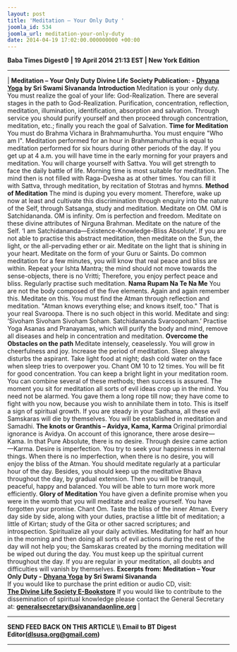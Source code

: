 ```yaml
---
layout: post
title: 'Meditation – Your Only Duty '
joomla_id: 534
joomla_url: meditation-your-only-duty
date: 2014-04-19 17:02:00.000000000 +00:00
---
```

**Baba Times Digest© | 19 April 2014 21:13 EST | New York Edition**
* * *
|
**Meditation – Your Only Duty**
**Divine Life Society Publication: -** [**Dhyana Yoga**](http://www.dlshq.org/messages/medduty.htm) **by Sri Swami Sivananda**
**Introduction**
Meditation is your only duty. You must realize the goal of your life: God-Realization. There are several stages in the path to God-Realization. Purification, concentration, reflection, meditation, illumination, identification, absorption and salvation. Through service you should purify yourself and then proceed through concentration, meditation, etc.; finally you reach the goal of Salvation.
**Time for Meditation**
You must do Brahma Vichara in Brahmamuhurtha. You must enquire "Who am I". Meditation performed for an hour in Brahmamuhurtha is equal to meditation performed for six hours during other periods of the day. If you get up at 4 a.m. you will have time in the early morning for your prayers and meditation. You will charge yourself with Sattva. You will get strength to face the daily battle of life. Morning time is most suitable for meditation. The mind then is not filled with Raga-Dvesha as at other times. You can fill it with Sattva, through meditation, by recitation of Stotras and hymns.
**Method of Meditation**
The mind is duping you every moment. Therefore, wake up now at least and cultivate this discrimination through enquiry into the nature of the Self, through Satsanga, study and meditation.
Meditate on OM. OM is Satchidananda. OM is infinity. Om is perfection and freedom. Meditate on these divine attributes of Nirguna Brahman.
Meditate on the nature of the Self. ‘I am Satchidananda—Existence-Knowledge-Bliss Absolute’. If you are not able to practise this abstract meditation, then meditate on the Sun, the light, or the all-pervading ether or air. Meditate on the light that is shining in your heart. Meditate on the form of your Guru or Saints. Do common meditation for a few minutes, you will know that real peace and bliss are within. Repeat your Ishta Mantra; the mind should not move towards the sense-objects, there is no Vritti; Therefore, you enjoy perfect peace and bliss. Regularly practise such meditation.
**Nama Rupam Na Te Na Me**
You are not the body composed of the five elements. Again and again remember this. Meditate on this. You must find the Atman through reflection and meditation. "Atman knows everything else; and knows itself, too." That is your real Svaroopa. There is no such object in this world.
Meditate and sing: ‘Sivoham Sivoham Sivoham Soham. Satchidananda Svaroopoham.’
Practise Yoga Asanas and Pranayamas, which will purify the body and mind, remove all diseases and help in concentration and meditation.
**Overcome the Obstacles on the path**
Meditate intensely, ceaselessly. You will grow in cheerfulness and joy. Increase the period of meditation.
Sleep always disturbs the aspirant. Take light food at night; dash cold water on the face when sleep tries to overpower you. Chant OM 10 to 12 times. You will be fit for good concentration. You can keep a bright light in your meditation room. You can combine several of these methods; then success is assured.
The moment you sit for meditation all sorts of evil ideas crop up in the mind. You need not be alarmed. You gave them a long rope till now; they have come to fight with you now, because you wish to annihilate them in toto. This is itself a sign of spiritual growth. If you are steady in your Sadhana, all these evil Samskaras will die by themselves. You will be established in meditation and Samadhi.
**The knots or Granthis – Avidya, Kama, Karma**
Original primordial ignorance is Avidya. On account of this ignorance, there arose desire—Kama. In that Pure Absolute, there is no desire. Through desire came action—Karma. Desire is imperfection. You try to seek your happiness in external things. When there is no imperfection, when there is no desire, you will enjoy the bliss of the Atman.
You should meditate regularly at a particular hour of the day. Besides, you should keep up the meditative Bhava throughout the day, by gradual extension. Then you will be tranquil, peaceful, happy and balanced. You will be able to turn more work more efficiently.
**Glory of Meditation**
You have given a definite promise when you were in the womb that you will meditate and realize yourself. You have forgotten your promise.
Chant Om. Taste the bliss of the inner Atman. Every day side by side, along with your duties, practise a little bit of meditation; a little of Kirtan; study of the Gita or other sacred scriptures; and introspection.
Spiritualize all your daily activities. Meditating for half an hour in the morning and then doing all sorts of evil actions during the rest of the day will not help you; the Samskaras created by the morning meditation will be wiped out during the day. You must keep up the spiritual current throughout the day.
If you are regular in your meditation, all doubts and difficulties will vanish by themselves.
**Excerpts from:**
 **Meditation – Your Only Duty -** [**Dhyana Yoga**](http://www.dlshq.org/messages/medduty.htm) **by Sri Swami Sivananda**  
If you would like to purchase the print edition or audio CD, visit:   
 [**The Divine Life Society E-Bookstore**](http://www.dlshq.org/cgi-bin/store/commerce.cgi?category=krishnananda&cart_id=1394930528.401)
If you would like to contribute to the dissemination of spiritual knowledge please contact the General Secretary at:
**[generalsecretary@sivanandaonline.org](mailto:generalsecretary@sivanandaonline.org)**
 |
* * *
**SEND FEED BACK ON THIS ARTICLE \\\ Email to BT Digest Editor[](mailto:dlsusa.org@gmail.com?subject=DLS%20Posts)(dlsusa.org@gmail.com)**
* * *
  
